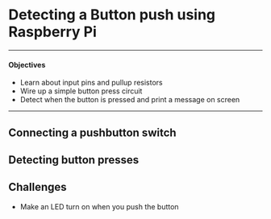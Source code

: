 Detecting a Button push using Raspberry Pi
==========================================

---
#### Objectives
* Learn about input pins and pullup resistors
* Wire up a simple button press circuit
* Detect when the button is pressed and print a message on screen
---

## Connecting a pushbutton switch

## Detecting button presses

## Challenges
* Make an LED turn on when you push the button
